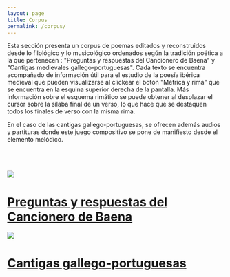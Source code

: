 ```yaml
---
layout: page
title: Corpus
permalink: /corpus/
---
```


<p class="prosa">Esta sección presenta un corpus de poemas editados y reconstruidos desde lo filológico y lo musicológico ordenados según la tradición poética a la que pertenecen : "Preguntas y respuestas del Cancionero de Baena" y "Cantigas medievales gallego-portuguesas". Cada texto se encuentra acompañado de información útil para el estudio de la poesía ibérica medieval que pueden visualizarse al clickear el botón "Métrica y rima" que se encuentra en la esquina superior derecha de la pantalla. Más información sobre el esquema rimático se puede obtener al desplazar el cursor sobre la sílaba final de un verso, lo que hace que se destaquen todos los finales de verso con la misma rima.  
</p>
<p class="prosa">En el caso de las cantigas gallego-portuguesas, se ofrecen además audios y partituras donde este juego compositivo se pone de manifiesto desde el elemento melódico.</p>	
<br/>
<br/>
<br/>
<div xmlns="http://www.w3.org/1999/xhtml" class="row clearfix">

<div class="col-left">
<a href="{{ site.baseurl }}/preguntasyrespuestas/"><img src="../assets/baena_chico.jpg"/></a></div>
    <!-- width="170" height="229" -->
    
<div class="col-right">				
        <h1 class="titulo_post"><a href="{{ site.baseurl }}/preguntasyrespuestas/">Preguntas y respuestas del Cancionero de Baena</a></h1>
        
</div>
</div>

<div xmlns="http://www.w3.org/1999/xhtml" class="row clearfix">

<div class="col-left"><a href="{{ site.baseurl }}/cantigasgp/"><img src="../assets/cantigas_3.jpg"/></a></div>
    
   <div class="col-right">	 
    <h1 class="titulo_post"><a href="{{ site.baseurl }}/cantigasgp/">Cantigas gallego-portuguesas</a></h1>
    </div>


</div>
